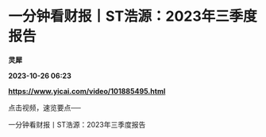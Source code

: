 # 一分钟看财报丨ST浩源：2023年三季度报告
**灵犀**

**2023-10-26 06:23**

**https://www.yicai.com/video/101885495.html**

点击视频，速览要点──

一分钟看财报丨ST浩源：2023年三季度报告
